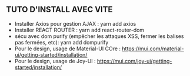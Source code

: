 ## TUTO D'INSTALL AVEC VITE

- Installer Axios pour gestion AJAX : yarn add axios
- Installer REACT ROUTER : yarn add react-router-dom
- sécu avec dom purify (empêcher les attaques XSS, fermer les balises pas fermées, etc): yarn add dompurify
- Pour le design, usage de Material-UI COre : https://mui.com/material-ui/getting-started/installation/
- Pour le design, usage de Joy-UI : https://mui.com/joy-ui/getting-started/installation/